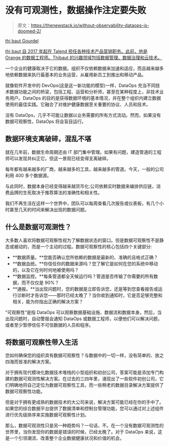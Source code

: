 # 没有可观测性，数据操作注定要失败

> 原文：<https://thenewstack.io/without-observability-dataops-is-doomed-2/>

[](https://www.linkedin.com/in/thibautgourdel/)

[thi baut Gourdel](https://www.linkedin.com/in/thibautgourdel/)

[thi baut 自 2017 年起在 Talend 担任各种技术产品营销职务。此前，他是 Orange 的数据工程师。Thibaut 的兴趣领域包括数据管理、数据治理和云技术。](https://www.linkedin.com/in/thibautgourdel/)

[](https://www.linkedin.com/in/thibautgourdel/)[](https://www.linkedin.com/in/thibautgourdel/)

一个企业的健康取决于它的数据。组织不仅依赖数据来加速和适应，而且越来越多地依赖数据来执行最基本的业务运营，从雇用新员工到推出和移动产品。

就像软件开发中的 DevOps(这是这一新功能的模型)一样，DataOps 充当不同技术数据功能之间的桥梁，包括工程、运营和分析师，甚至在某种程度上，非技术业务用户。DataOps 的目的是获得数据环境的基本情况，并在整个组织内建立数据使用的最佳实践。它融合了对维护健康数据至关重要的协议、人员和技术。

没有 DataOps，几乎不可能让数据以业务需要的所有方式流动。然而，如果没有数据可观察性，DataOps 将会盲目运行。

## 数据环境支离破碎，混乱不堪

就在几年前，数据生命周期还由 IT 部门集中管理。如果有问题，建造管道的工程师可以发现并纠正它。但这一景观已经变得支离破碎。

每年都有越来越多的厂商，越来越多的工具，越来越多的管道。今天，一般的公司利用 400 多个数据源。

与此同时，数据本身已经变得越来越货币化:公司依赖实时数据来编排供应链，消费品牌的生死取决于推荐算法的准确性和相关性。

我们不再生活在这样一个世界中，团队可以每周查看几次报告或仪表板，有几个小时甚至几天的时间来解决出现的数据问题。

## 什么是数据可观测性？

大多数人喜欢将数据可观察性视为了解数据状态的窗口。但是数据可观察性不是静态或被动的，而是一个主动的过程。数据可观察性的核心包括四个关键部分:

*   **数据质量。**您能否确认您所依赖的数据是最新的、准确的且格式正确？
*   **数据血统。**你信任你的数据来源吗？您了解它是如何在您的系统中移动的，以及它在何时何地被使用吗？
*   **数据监控。**每条管道都全天候运行吗？管道是否传输了你需要的所有数据，而不仅仅是 90%？
*   **通报。**当出现问题时，您的数据是立即告诉您，还是等到您查看报告或运行诊断时才告诉您——那时已经太晚了？当你收到通知时，它是否足够完整和相关，能为你指出正确的解决方案？

“可观察性”是指 DataOps 可以观察数据基础设施、数据流和数据本身。然后，当出现问题时，自动警报会通知 DataOps 或数据工程师，以便他们可以解决问题，或者至少暂停信任不可信数据的人员和程序。

## 将数据可观察性带入生活

您如何确保您的组织具有数据可观察性？与数据中的一切一样，没有简单的、放之四海而皆准的解决方案。

对于拥有现代模块化数据技术堆栈的小型组织和初创公司，答案可能是添加专门构建的数据可观测性解决方案。在过去的三四年里，涌现出了一些软件初创公司，它们明确地将自己定位为数据可观察性工具，而一些稍老的数据目录解决方案提供了数据可观察性功能。

但是对于拥有更成熟的数据技术的大公司来说，解决方案可能已经在你的手中了。如果您的综合数据平台提供了数据清单和控制台管理功能，您可以通过对上述组件进行优先级排序来实施数据可观察性计划。

那么，数据可观测性只是另一种趋势吗？一句话，不。在一个没有数据可观测性的世界里，当你发现你的数据是错误的时候，已经太晚了。对于 DataOps 来说，这是一个引领潮流、改善整个企业数据健康状况和价值的机会。

<svg xmlns:xlink="http://www.w3.org/1999/xlink" viewBox="0 0 68 31" version="1.1"><title>Group</title> <desc>Created with Sketch.</desc></svg>